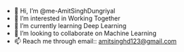 - 👋 Hi, I’m @me-AmitSinghDungriyal
- 👀 I’m interested in Working Together
- 🌱 I’m currently learning Deep Learning
- 💞️ I’m looking to collaborate on Machine Learning
- 📫 Reach me through email:: amitsinghd123@gmail.com

<!---
me-AmitSinghDungriyal/me-AmitSinghDungriyal is a ✨ special ✨ repository because its `README.md` (this file) appears on your GitHub profile.
You can click the Preview link to take a look at your changes.
--->
